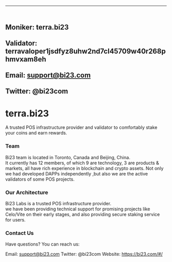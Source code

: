 
---
<br/>Moniker: terra.bi23<br/>
<br/>Validator: terravaloper1jsdfyz8uhw2nd7cl45709w40r268phmvxam8eh<br/>
<br/>Email: support@bi23.com<br/>
<br/>Twitter: @bi23com<br/>
---

# terra.bi23

A trusted POS infrastructure provider and validator to comfortably stake your coins and earn rewards.

### Team

Bi23 team is located in Toronto, Canada and Beijing, China. 
<br/>It currently has 12 members, of which 9 are technology, 3 are products & markets, all have rich experience in blockchain and crypto assets.  Not only we had developed DAPPs independently ,but also we are the active validators of some POS projects. 

### Our Architecture
Bi23 Labs is a trusted POS infrastructure provider.
<br/>we have been providing technical support for promising projects like Celo/Vite on their early stages, and also providing secure staking service for users.

### Contact Us
Have questions? You can reach us:

Email: support@bi23.com
Twitter: @bi23com
Website: https://bi23.com/#/

